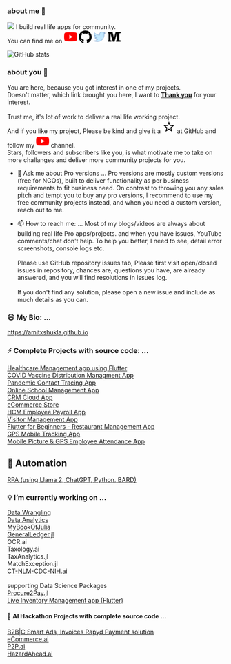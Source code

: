 ### about me 👋
<!--
**AmitXShukla/AmitXShukla** is a ✨ _special_ ✨ repository because its `README.md` (this file) appears on your GitHub profile.

Here are some ideas to get you started:

- 🔭 I’m currently working on ...
- 🌱 I’m currently learning ...
- 👯 I’m looking to collaborate on ...
- 🤔 I’m looking for help with ...
- 💬 Ask me about ...
- 📫 How to reach me: ...
- 😄 Pronouns: ...
- ⚡ Fun fact: ...
-->
<img src="https://avatars3.githubusercontent.com/u/20031132?s=460&u=0dd69a65cc13bf4f75c133a78938695f5379584b&v=4" width="20px"> I build real life apps for community.<br/>
You can find me on 
[<img src="https://raw.githubusercontent.com/AmitXShukla/AmitXShukla.github.io/master/assets/icons/youtube.svg" width="30px" height="30px">](https://youtube.com/@amit.shukla)
[<img src="https://raw.githubusercontent.com/AmitXShukla/AmitXShukla.github.io/master/assets/icons/github.svg" width="30px" height="30px">](https://amitxshukla.github.io/aboutus)
[<img src="https://raw.githubusercontent.com/AmitXShukla/AmitXShukla.github.io/master/assets/icons/twitter_2.svg" width="30px" height="30px">](https://twitter.com/ashuklax)
[<img src="https://raw.githubusercontent.com/AmitXShukla/AmitXShukla.github.io/master/assets/icons/medium.svg" width="30px" height="30px">](https://amit-shukla.medium.com/)

![GitHub stats](https://github-readme-stats.vercel.app/api?username=AmitXShukla&show_icons=true)

### about you 👯
You are here, because you got interest in one of my projects.<br/>
Doesn't matter, which link brought you here, I want to <b><u>Thank you</u></b> for your interest.<br/><br/>
Trust me, it's lot of work to deliver a real life working project.<br>
And if you like my project, Please be kind and give it a [<img src="https://raw.githubusercontent.com/AmitXShukla/AmitXShukla.github.io/master/assets/icons/star.svg" width="30px" height="30px">](https://amitxshukla.github.io/aboutus) at GitHub and follow my [<img src="https://raw.githubusercontent.com/AmitXShukla/AmitXShukla.github.io/master/assets/icons/youtube.svg" width="30px" height="30px">](https://youtube.com/@amit.shukla) channel.
<br/>
Stars, followers and subscribers like you, is what motivate me to take on more challanges and deliver more community projects for you.

- 💬 Ask me about Pro versions ...
Pro versions are mostly custom versions (free for NGOs), built to deliver functionality as per business requirements to fit business need.
On contrast to throwing you any sales pitch and tempt you to buy any pro versions, I recommend to use my free community projects instead,
and when you need a custom version, reach out to me.

- 📫 How to reach me: ...
Most of my blogs/videos are always about building real life Pro apps/projects.
and when you have issues, YouTube comments/chat don't help.
To help you better, I need to see, detail error screenshots, console logs etc.<br/><br/>
Please use GitHub repository issues tab, Please first visit open/closed issues in repository, chances are, questions you have, are already answered, and you will find resolutions in issues log.<br/><br/>
If you don't find any solution, please open a new issue and include as much details as you can.

### 😄 My Bio: ...
<A href="https://amitxshukla.github.io/aboutus">https://amitxshukla.github.io</a><br/>

### ⚡ Complete Projects with source code: ...
<!--
<g-emoji class="g-emoji" alias="seedling" fallback-src="https://github.githubassets.com/images/icons/emoji/unicode/1f331.png">🌱</g-emoji> <b>Bestsellers:</b><br/>
-->
<a href="https://github.com/AmitXShukla/Healthcare-Management-App-Flutter_Firebase">Healthcare Management app using Flutter</a><br/>
<a href="https://github.com/AmitXShukla/Covid-Vaccine-Distribution-Management-App">COVID Vaccine Distribution Managment App</a><br/>
<a href="https://github.com/AmitXShukla/Pandemic-Contact-Tracing-App">Pandemic Contact Tracing App</a><br/>
<A href="https://github.com/AmitXShukla/Online-School-Management-App-Angular-Firebase">Online School Management App</a><br/>
<A href="https://github.com/AmitXShukla/ERP-Apps-CRM-Cloud-Angular_Firebase">CRM Cloud App</a><br/>
<A href="https://github.com/AmitXShukla/Online-Shop-eCommerce-App-Angular-6-Firebase">eCommerce Store</a><br/>
<A href="https://github.com/AmitXShukla/Employee-Payroll-Salary-App-Angular-6-MEAN-Stack">HCM Employee Payroll App</a><br/>
<A href="https://github.com/AmitXShukla/Visitor-Management-App">Visitor Management App</a><br/>
<A href="https://github.com/AmitXShukla/Flutter-for-Beginners">Flutter for Beginners - Restaurant Management App</a><br/>
<A href="https://github.com/AmitXShukla/GPS-Mobile-Tracking-App">GPS Mobile Tracking App</a><br/>
<A href="https://github.com/AmitXShukla/Mobile-Picture-GPS-Tracking-Attendance-APP">Mobile Picture & GPS Employee Attendance App</a><br/>

## 🤖 Automation
<a href="https://github.com/AmitXShukla/RPA">RPA (using Llama 2, ChatGPT, Python, BARD)</a><br/>

### 💡 I’m currently working on ...<br/>
<a href="https://github.com/AmitXShukla/RPA">Data Wrangling</a><br/>
<a href="https://github.com/AmitXShukla/RPA">Data Analytics</a><br/>
<a href="https://github.com/AmitXShukla/MyBookOfJulia">MyBookOfJulia</a><br/>
<a href="https://github.com/AmitXShukla/GeneralLedger.jl">GeneralLedger.jl</a><br/>
OCR.ai<br/>
Taxology.ai<br/>
TaxAnalytics.jl<br/>
MatchException.jl<br/>
<a href="https://github.com/AmitXShukla/CT-NLM-CDC-NIH.ai">CT-NLM-CDC-NIH.ai</a><br/><br/>
supporting Data Science Packages <br/>
<a href="https://github.com/AmitXShukla/P2P.jl">Procure2Pay.jl</a><br/>
<a href="https://github.com/AmitXShukla/Inventory.ai">Live Inventory Management app (Flutter)</a><br/>

#### 🔭 AI Hackathon Projects with complete source code ...<br/>
<a href="https://github.com/AmitXShukla/Rapyd">B2B|C Smart Ads, Invoices Rapyd Payment solution</a><br/>
<a href="https://github.com/AmitXShukla/eCommerce.ai">eCommerce.ai</a><br/>
<a href="https://github.com/AmitXShukla/P2P.ai">P2P.ai</a><br/>
<a href="https://github.com/AmitXShukla/HazardAhead.ai">HazardAhead.ai</a><br/>
